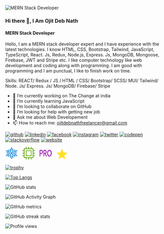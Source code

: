 ![MERN Stack Developer]([[https://i.ibb.co/dpK6YpZ/Linkedin-cover-1.jpg](https://i.ibb.co/w70RvfG/Linkedin-cover-1.jpg)](https://i.ibb.co/w70RvfG/Linkedin-cover-1.jpg))

### Hi there 👋, I Am Ojit Deb Nath
#### MERN Stack Developer

Hello, I am a MERN stack developer expert and I have experience with the latest technologies.  I know HTML, CSS, Bootstrap, Tailwind, JavaScript, TypeScript, React. Js, Redux, Node.js, Express. Js, MongoDB, Mongoose, Firebase, JWT and Stripe etc.  I like computer technology like web development and coding along with programming.  I am good with programming and I am punctual, I like to finish work on time.

Skills: REACT/ Redux / JS / HTML / CSS/ Bootstrap/ SCSS/ MUI/ Tailwind/ Node. Js/ Express. Js/ MongoDB/ Firebase/ Stripe

- 🔭 I’m currently working on The Change at india 
- 🌱 I’m currently learning JavaScript 
- 👯 I’m looking to collaborate on GitHub 
- 🤔 I’m looking for help with getting new job 
- 💬 Ask me about Web Developement 
- 📫 How to reach me: ojitdebnathfreelancer@gmail.com 


[<img src='https://cdn.jsdelivr.net/npm/simple-icons@3.0.1/icons/github.svg' alt='github' height='40'>](https://github.com/ojitdebnathfreelancer)  [<img src='https://cdn.jsdelivr.net/npm/simple-icons@3.0.1/icons/linkedin.svg' alt='linkedin' height='40'>](https://www.linkedin.com/in/ojitdebnath/)  [<img src='https://cdn.jsdelivr.net/npm/simple-icons@3.0.1/icons/facebook.svg' alt='facebook' height='40'>](https://www.facebook.com/ojitdebnath0)  [<img src='https://cdn.jsdelivr.net/npm/simple-icons@3.0.1/icons/instagram.svg' alt='instagram' height='40'>](https://www.instagram.com/ojit_debnath/)  [<img src='https://cdn.jsdelivr.net/npm/simple-icons@3.0.1/icons/twitter.svg' alt='twitter' height='40'>](https://twitter.com/OjitDebNath)  [<img src='https://cdn.jsdelivr.net/npm/simple-icons@3.0.1/icons/codepen.svg' alt='codepen' height='40'>](https://codepen.io/ojitdebnathfreelancer)  [<img src='https://cdn.jsdelivr.net/npm/simple-icons@3.0.1/icons/stackoverflow.svg' alt='stackoverflow' height='40'>](https://stackoverflow.com/users/ojit-deb-nath)  [<img src='https://cdn.jsdelivr.net/npm/simple-icons@3.0.1/icons/icloud.svg' alt='website' height='40'>](https://ojitdebnath-portfolio.netlify.app/)  

<a href='https://archiveprogram.github.com/'><img src='https://raw.githubusercontent.com/acervenky/animated-github-badges/master/assets/acbadge.gif' width='40' height='40'></a> <a href='https://docs.github.com/en/developers'><img src='https://raw.githubusercontent.com/acervenky/animated-github-badges/master/assets/devbadge.gif' width='40' height='40'></a> <a href='https://github.com/pricing'><img src='https://raw.githubusercontent.com/acervenky/animated-github-badges/master/assets/pro.gif' width='40' height='40'></a> <a href='https://stars.github.com/'><img src='https://raw.githubusercontent.com/acervenky/animated-github-badges/master/assets/starbadge.gif' width='35' height='35'></a> 

[![trophy](https://github-profile-trophy.vercel.app/?username=ojitdebnathfreelancer)](https://github.com/ryo-ma/github-profile-trophy)

[![Top Langs](https://github-readme-stats.vercel.app/api/top-langs/?username=ojitdebnathfreelancer)](https://github.com/anuraghazra/github-readme-stats)

![GitHub stats](https://github-readme-stats.vercel.app/api?username=ojitdebnathfreelancer&show_icons=true&count_private=true)  

![GitHub Activity Graph](https://activity-graph.herokuapp.com/graph?username=ojitdebnathfreelancer)  

![GitHub metrics](https://metrics.lecoq.io/ojitdebnathfreelancer)  

![GitHub streak stats](https://streak-stats.demolab.com/?user=ojitdebnathfreelancer)  

![Profile views](https://gpvc.arturio.dev/ojitdebnathfreelancer)  
